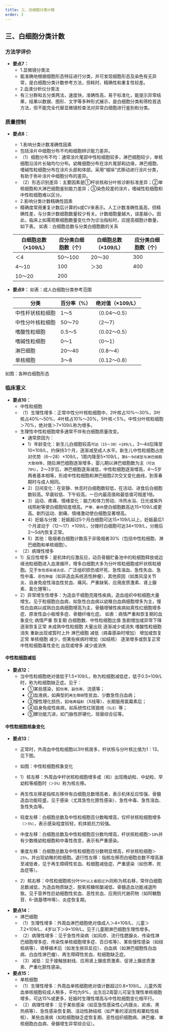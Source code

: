 ```yaml
---
title: 三、白细胞分类计数
order: 3
---
```

## 三、白细胞分类计数
### 方法学评价
- **要点7：**
  * 1.显微镜分类法
  * 能准确地根据细胞形态特征进行分类，并可发现细胞形态及染色有无异常，是白细胞分类计数参考方法，但耗时、精确性和重复性较差。
  * 2.血液分析仪分类法
  * 有三分群和五分类两法，速度快，准确性高，易于标准化，能提示异常结果，结果以数据、图形、文字等多种形式展示，是白细胞分类和筛检首选方法，但不能完全代替显微镜检查法对异常白细胞进行鉴别和分类。

### 质量控制
- **要点8：** 
  * 1.影响分类计数准确性因素
  * 包括涂片中细胞分布不均和细胞辨识能力差异。
  * （1）细胞分布不均：通常涂片尾部中性粒细胞较多，淋巴细胞较少，单核细胞沿涂片长轴均匀分布。幼稚细胞分布在涂片尾部和边缘，淋巴细胞、嗜碱性粒细胞分布在涂片头部和体部。采用“城垛”式移动进行涂片分类，有助于弥补涂片中细胞分布的差异。
  * （2）形态识别差异：主要因素是①杆状核和分叶核诊断标准差异；②单核细胞和大淋巴细胞鉴别能力差异；③染色较差的涂片，嗜碱性粒细胞和中性粒细胞难以区分。
  * 2.影响分类计数精确性因素
  * 精确度常用重复计数后计算的s或CV来表示。人工计数准确性虽高，但精确性差，与分类计数细胞数量较少有关。计数细胞量越大，误差越小。因此，临床上如需观察细胞数量变化作为诊治指标时，应提高细胞计数量，如下表。
  如表：白细胞总数与分类白细胞数的关系

  白细胞总数（×109/L）|	应分类白细胞数（个）|	白细胞总数（×109/L）|	应分类白细胞数（个）
  -----|------|------|-------
  ＜4	|50～100	|20～30	|300
  4～10	|100	|＞30	|400
  10～20	|200	| 	    | 
- **要点9：**
如表：成人白细胞分类参考范围
 
  分类    |百分率（%） |	绝对值（×109/L）
  -----|------|-------
  中性杆状核粒细胞	|1～5	|（0.04～0.5）
  中性分叶核粒细胞	|50～70	|（2～7）
  嗜酸性粒细胞	|0.5～5	|（0.02～0.5）
  嗜碱性粒细胞	|0～1	|（0～1）
  淋巴细胞	|20～40	|（0.8～4）
  单核细胞	|3～8	|（0.12～0.8）


如图：各种白细胞形态

### 临床意义
- **要点10：**
  * 中性粒细胞
  * （1）生理性增多：正常中性分叶核粒细胞中，2叶核占10%～30%，3叶核占40%～50%，4叶核占10%～20%，5叶核＜5%。中性分叶核粒细胞＞70%，绝对值＞7×109/L称为增多。
  * 生理性中性粒细胞增多通常不伴有白细胞质量改变。
    * 通常原因为：
    * 1）年龄变化：新生儿白细胞较高`可达（15～30）×109/L`，3～4d后降至10×109/L，约保持3个月，逐渐减至成人水平。新生儿中性粒细胞占绝对优势（6～28）×109/L，1周内降至5×109/L，`第6～9d减至与淋巴细胞大致相等`，随后淋巴细胞逐渐增多，婴儿期以淋巴细胞数为主`（可达70%）`，2～3岁后，淋巴细胞逐渐减低，中性粒细胞逐渐增高，4～5岁两者基本相等，形成中性粒细胞和淋巴细胞2次交叉变化曲线，到青春期时与成人相同。
    * 2）日间变化：在安静、休息时白细胞数较低，在活动、进食后白细胞数较高。早晨较低、下午较高。一日内最高值和最低值可相差1倍。
    * 3）运动、疼痛、情绪变化：脑力和体力劳动、冷热水浴、日光或紫外线照射等使白细胞轻度增高。`严寒、暴热`使白细胞数高达15×109/L或更高。剧烈运动、剧痛、情绪激动使白细胞显著增高。
    * 4）妊娠与分娩：妊娠超过5个月白细胞可达15×109/L以上，妊娠最后1个月波动于（12～17）×109/L，分娩时白细胞可达34×109/L，分娩后2～5d内恢复正常。
    * 5）其他：吸烟者白细胞计数高于非吸烟者30%（包括中性粒细胞、淋巴细胞和单核细胞）。
  * （2）病理性增多
  * 1）反应性增多：是机体的应激反应，动员骨髓贮备池中的粒细胞释放或边缘池粒细胞进入血液循环，增多白细胞大多为分叶核粒细胞或杆状核粒细胞。见于`急性感染或炎症`、广泛组织损伤或坏死、急性溶血、急性失血、急性中毒、`恶性肿瘤`（如非造血系统恶性肿瘤）、其他原因（如类风湿关节炎、自身免疫性溶血性贫血、痛风、严重缺氧、应用皮质激素、肾上腺素、氯化锂等）。
  * 2）异常增生性增多：为造血干细胞克隆性疾病，造血组织中粒细胞大量增生。见于粒细胞白血病，如急性白血病以幼稚白血病细胞增多为主，慢性白血病以成熟白血病细胞增高为主，骨髓增殖性疾病如真性红细胞增多症、原发性血小板增多症、骨髓纤维化症。
如表：病情严重和恢复期的血象变化
病情严重	恢复期
白细胞数、中性粒细胞比值	急剧增加或异常下降	逐渐恢复正常
未成熟中性粒细胞	大量出现	逐渐减少或消失
嗜酸性粒细胞	消失	重新出现或暂时上升
淋巴细胞	减低（病毒感染时增加）	增加或恢复正常
单核细胞	减少，但某些疾病时增加（如结核）	逐渐增多或恢复正常
中性粒细胞毒性变化	出现或增多	减少或消失
  
#### 中性粒细胞减低
- **要点12：**
  * 当中性粒细胞绝对值低于1.5×109/L，称为粒细胞减低症，低于0.5×109/L时，称为粒细胞缺乏症。见于：
    * ①某些感染，如`伤寒、副伤寒`、流感等；
    * ②血液病，如典型的`再生障碍`性贫血、少数急性白血病；
    * ③慢性理化损伤，如`电离辐射`（X线等）、长期服用氯霉素后；
    * ④自身免疫性疾病，如系统性红斑狼疮`（SLE）`等；
    * ⑤脾功能亢进，如门脉性肝硬化、班替综合征等。

#### 中性粒细胞核象变化
- **要点13：**
  * 正常时，外周血中性粒细胞以3叶核居多，杆状核与分叶核比值为1：13，见下图。
  * 如图：中性粒细胞核象变化

  * 1）核左移：外周血中杆状核粒细胞增多或（和）出现晚幼粒、中幼粒、早幼粒等细胞时`（＞5%）`称为核左移。
  * 再生性左移是指核左移伴有白细胞总数增高者，表示机体反应性强、骨髓造血功能旺盛，见于感染（尤其急性化脓性感染）、急性中毒、急性溶血、急性失血等。
  * 轻度左移：白细胞总数及中性粒细胞百分数略增高，仅杆状核粒细胞增多`（＞5%）`，表示感染程度较轻，机体抵抗力较强。
  * 中度左移：白细胞总数及中性粒细胞百分数均增高，杆状核粒细胞`＞10%`并有少数晚幼粒细胞和中毒性改变，表示有严重感染。
  * 重度左移：白细胞总数及中性粒细胞百分数明显增高，杆状核粒细胞`＞25%`，并出现幼稚的粒细胞。退行性左移：指核左移而白细胞总数不增高甚至减低者，见于再生障碍性贫血、粒细胞减低症、严重感染（如伤寒、败血症等）。
  * 2）核右移：中性粒细胞核分叶`5叶以上者超过3%`则称为核右移，常伴白细胞总数减低，为造血物质缺乏、脱氧核糖核酸减低、骨髓造血功能减退所致。见于营养性巨幼细胞性贫血、恶性贫血、应用抗代谢药物（如阿糖胞苷、6-巯基嘌呤等）、炎症恢复期。
- **要点14：**
  * 淋巴细胞
  * （1）生理性增多：外周血淋巴细胞绝对值成人＞4×109/L、儿童＞7.2×109/L、4岁以下＞9×109/L。见于儿童期淋巴细胞生理性增多。
  * （2）病理性增多：见于急性传染病（如风疹、流行性腮腺炎、传染性淋巴细胞增多症、传染性单核细胞增多症、百日咳等）、某些慢性感染（如结核病等）、肾移植术后（如发生排异反应）、白血病（如淋巴细胞性白血病、白血性淋巴瘤）、再生障碍性贫血、粒细胞缺乏症。
  * （3）减低：见于接触放射线、应用肾上腺皮质激素、促肾上腺皮质激素、严重化脓性感染。
- **要点15：**
  * 单核细胞
  * （1）生理性增多：外周血单核细胞绝对值计数超过0.8×109/L。儿童外周血单核细胞较成人稍多，平均为9%，出生后2周婴儿可呈生理性单核细胞增多，可达15%或更多，妊娠时生理性增高与中性粒细胞变化相平行。
  * （2）病理性增多：见于某些感染（如亚急性感染性心内膜炎、疟疾、黑热病等）、急性感染恢复期、活动性肺结核（如严重的浸润性和粟粒性结核）、某些血液病（如粒细胞缺乏症恢复期、恶性组织细胞病、淋巴瘤、单核细胞白血病、骨髓增生异常综合征）。